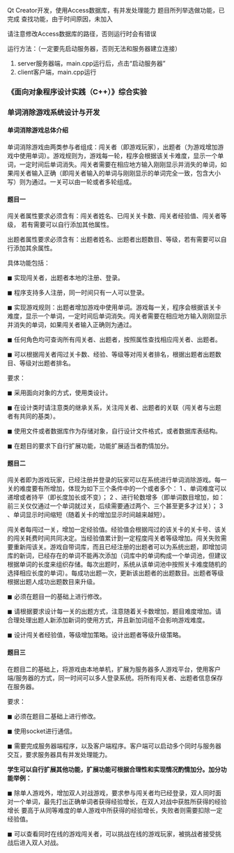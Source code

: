Qt Creator开发，使用Access数据库，有并发处理能力
题目所列举选做功能，已完成
查找功能，由于时间原因，未加入

请注意修改Access数据库的路径，否则运行时会有错误

运行方法：（一定要先启动服务器，否则无法和服务器建立连接）
1. server服务器端，main.cpp运行后，点击“启动服务器”
2. client客户端，main.cpp运行



### 《面向对象程序设计实践（C++）》综合实验

### 单词消除游戏系统设计与开发

#### 单词消除游戏总体介绍

单词消除游戏由两类参与者组成：闯关者（即游戏玩家），出题者（为游戏增加游戏中使用单词）。游戏规则为，游戏每一轮，程序会根据该关卡难度，显示一个单词，一定时间后单词消失。闯关者需要在相应地方输入刚刚显示并消失的单词，如果闯关者输入正确（即闯关者输入的单词与刚刚显示的单词完全一致，包含大小写）则为通过。一关可以由一轮或者多轮组成。

#### 题目一

闯关者属性要求必须含有：闯关者姓名、已闯关关卡数、闯关者经验值、闯关者等级， 若有需要可以自行添加其他属性。

出题者属性要求必须含有：出题者姓名、出题者出题数目、等级，若有需要可以自行添加其余属性。

具体功能包括：

 ◼ 实现闯关者，出题者本地的注册、登录。

 ◼ 程序支持多人注册，同一时间只有一人可以登录。

 ◼ 实现游戏规则：出题者增加游戏中使用单词。游戏每一关，程序会根据该关卡难度，显示一个单词，一定时间后单词消失。闯关者需要在相应地方输入刚刚显示并消失的单词，如果闯关者输入正确则为通过。

 ◼ 任何角色均可查询所有闯关者、出题者，按照属性查找相应闯关者、出题者。

 ◼ 可以根据闯关者闯过关卡数、经验、等级等对闯关者排名，根据出题者出题数目、等级对出题者排名。

要求：

◼ 采用面向对象的方式，使用类设计。

◼ 在设计类时请注意类的继承关系，关注闯关者、出题者的关联（闯关者与出题者有共同的基类）。

◼ 使用文件或者数据库作为存储对象，自行设计文件格式，或者数据库表结构。

◼ 在题目的要求下自行扩展功能，功能扩展适当者酌情加分。

#### 题目二

闯关者即为游戏玩家，已经注册并登录的玩家可以在系统进行单词消除游戏。每一关的难度要有所增加，体现为如下三个条件中的一个或者多个： 1 、单词难度可以递增或者持平（即长度加长或不变）； 2 、进行轮数增多（即单词数目增加，如：前三关仅仅通过一个单词就过关，后续需要通过两个、三个甚至更多才过关）； 3 、单词显示时间缩短（随着关卡的增加显示时间越来越短）。

闯关者每闯过一关，增加一定经验值。经验值会根据闯过的该关卡的关卡号、该关的闯关耗费时间共同决定。当经验值累计到一定程度闯关者等级增加。闯关失败需要重新闯该关。游戏自带词库，而且已经注册的出题者可以为系统出题，即增加词库的新词，已经存在的单词不能再次添加（词库中的单词构成一个单词池，但建议根据单词的长度来组织存储。每次出题时，系统从该单词池中按照关卡难度随机的选择相应长度的单词）。每成功出题一次，更新该出题者的出题数目。出题者等级根据出题人成功出题数目来升级。

◼ 必须在题目一的基础上进行修改。

◼ 请根据要求设计每一关的出题方式，注意随着关卡数增加，题目难度增加。请合理处理出题人新添加新词的使用方式，并且新加词组不会影响游戏难度。

◼ 设计闯关者经验值，等级增加策略。设计出题者等级升级策略。

#### 题目三

在题目二的基础上，将游戏由本地单机，扩展为服务器多人游戏平台，使用客户端/服务器的方式，同一时间可以多人登录系统。将所有闯关者、出题者信息保存在服务器。

要求：

◼ 必须在题目二基础上进行修改。

◼ 使用socket进行通信。

◼ 需要完成服务器端程序，以及客户端程序。客户端可以启动多个同时与服务器交互，要求服务器具有并发处理能力。

**学生可以自行扩展其他功能，扩展功能可根据合理性和实现情况酌情加分。加分功能举例：**

◼ 除单人游戏外，增加双人对战游戏，要求参与闯关者均已经登录，双人同时面对一个单词，最先打出正确单词者获得经验增长，在双人对战中获胜所获得的经验增长 要高于从同等难度的单人游戏中所获得的经验增长，失败者则需要扣除一定经验值。

◼ 可以查看同时在线的游戏闯关者，可以挑战在线的游戏玩家，被挑战者接受挑战后进入双人对战。
